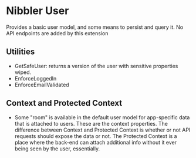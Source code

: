 # Nibbler User

Provides a basic user model, and some means to persist and query it.  No API endpoints are added by this extension

## Utilities

- GetSafeUser: returns a version of the user with sensitive properties wiped.
- EnforceLoggedIn
- EnforceEmailValidated

## Context and Protected Context

- Some "room" is available in the default user model for app-specific data that
is attached to users.  These are the context properties.  The difference between Context
and Protected Context is whether or not API requests should expose the data or not.  The
Protected Context is a place where the back-end can attach additional info without it ever
being seen by the user, essentially.

